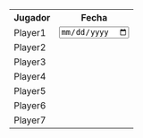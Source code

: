 <html>
<head>

</head>
  <body>
  

<table>

<tr>
  <th>Jugador</th>
  <th>Fecha</th>
</tr>

<tr>
  <td>Player1</td>
  <td><input type="date"></td>
</tr>

<tr>
  <td>Player2</td>
</tr>

<tr>
  <td>Player3</td>
</tr>

<tr>
  <td>Player4</td>
</tr>

<tr>
  <td>Player5</td>
</tr>

  <tr>
    <td>Player6</td>
  </tr>

  <tr>
    <td>Player7</td>
  </tr>


</table>

  </body>
</html>



